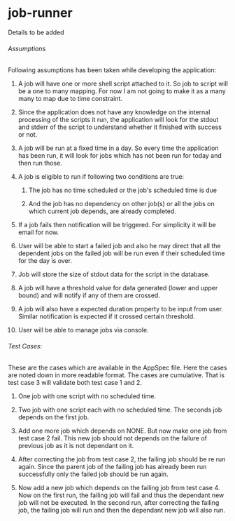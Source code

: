 # job-runner

Details to be added

###### Assumptions
Following assumptions has been taken while developing the application:

  1. A job will have one or more shell script attached to it. So job to script will be a one to many mapping. For now I am not going to make it as a many many to map due to time constraint.  
  
  2. Since the application does not have any knowledge on the internal processing of the scripts it run,
   the application will look for the stdout and stderr of the script to understand whether it finished with success or not.
   
  3. A job will be run at a fixed time in a day. So every time the application has been run, it will look for jobs which has not been run for today and then run those.
  
  4. A job is eligible to run if following two conditions are true:

     1. The job has no time scheduled or the job's scheduled time is due
     
     2. And the job has no dependency on other job(s) or all the jobs on which current job depends, are already completed.
     
  5. If a job fails then notification will be triggered. For simplicity it will be email for now.
  
  6. User will be able to start a failed job and also he may direct that all the dependent jobs on the failed job will be run even if their scheduled time for the day is over.
  
  7. Job will store the size of stdout data for the script in the database.
   
  8. A job will have a threshold value for data generated (lower and upper bound) and will notify if any of them are crossed.
  
  9. A job will also have a expected duration property to be input from user. Similar notification is expected if it crossed certain threshold.
  
  10. User will be able to manage jobs via console.
      
      
###### Test Cases:
These are the cases which are available in the AppSpec file. Here the cases are noted down in more readable format. The cases are cumulative.
That is test case 3 will validate both test case 1 and 2. 

  1. One job with one script with no scheduled time.
   
  2. Two job with one script each with no scheduled time. The seconds job depends on the first job. 
  
  3. Add one more job which depends on NONE. But now make one job from test case 2 fail. This new job should not depends on the failure of previous job as it is
  not dependant on it.
  
  4. After correcting the job from test case 2, the failing job should be re run again. Since the parent job of the failing job has already been run successfully
  only the failed job should be run again.
  
  5. Now add a new job which depends on the failing job from test case 4. Now on the first run, the failing job will fail and thus the dependant new job will not be executed. In the second run, 
  after correcting the failing job, the failing job will run and then the dependant new job will also run.
  